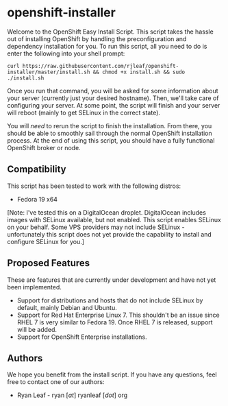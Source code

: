 openshift-installer
===================
Welcome to the OpenShift Easy Install Script. This script takes the hassle out of installing OpenShift by handling the preconfiguration and dependency installation for you. To run this script, all you need to do is enter the following into your shell prompt:

```curl https://raw.githubusercontent.com/rjleaf/openshift-installer/master/install.sh && chmod +x install.sh && sudo ./install.sh```

Once you run that command, you will be asked for some information about your server (currently just your desired hostname). Then, we'll take care of configuring your server. At some point, the script will finish and your server will reboot (mainly to get SELinux in the correct state).

You will _need_ to rerun the script to finish the installation. From there, you should be able to smoothly sail through the normal OpenShift installation process. At the end of using this script, you should have a fully functional OpenShift broker or node.

## Compatibility ##
This script has been tested to work with the following distros:
  - Fedora 19 x64

[Note: I've tested this on a DigitalOcean droplet. DigitalOcean includes images with SELinux available, but not enabled. This script enables SELinux on your behalf. Some VPS providers may not include SELinux - unfortunately this script does not yet provide the capability to install and configure SELinux for you.]


## Proposed Features ##
These are features that are currently under development and have not yet been implemented.
  - Support for distributions and hosts that do not include SELinux by default, mainly Debian and Ubuntu.
  - Support for Red Hat Enterprise Linux 7. This shouldn't be an issue since RHEL 7 is very similar to Fedora 19. Once RHEL 7 is released, support will be added.
  - Support for OpenShift Enterprise installations.
   
  
## Authors ##
We hope you benefit from the install script. If you have any questions, feel free to contact one of our authors:

- Ryan Leaf - ryan [*at*] ryanleaf [*dot*] org
